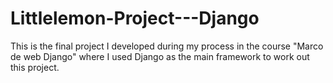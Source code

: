 # Littlelemon-Project---Django
This is the final project I developed during my process in the course "Marco de web Django" where I used Django as the main framework to work out this project.
